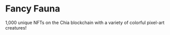 # Fancy Fauna

1,000 unique NFTs on the Chia blockchain with a variety of colorful pixel-art creatures!
